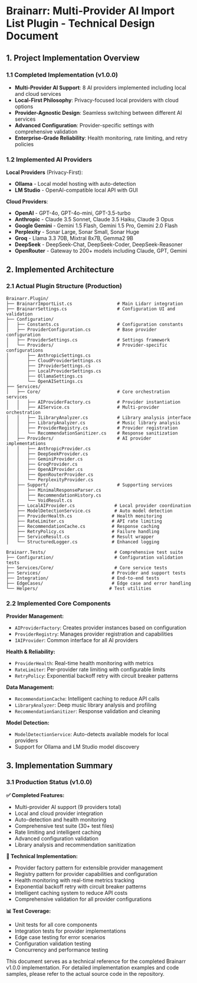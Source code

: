 # Brainarr: Multi-Provider AI Import List Plugin - Technical Design Document

## 1. Project Implementation Overview

### 1.1 Completed Implementation (v1.0.0)
- **Multi-Provider AI Support**: 8 AI providers implemented including local and cloud services
- **Local-First Philosophy**: Privacy-focused local providers with cloud options
- **Provider-Agnostic Design**: Seamless switching between different AI services
- **Advanced Configuration**: Provider-specific settings with comprehensive validation
- **Enterprise-Grade Reliability**: Health monitoring, rate limiting, and retry policies

### 1.2 Implemented AI Providers

**Local Providers** (Privacy-First):
- **Ollama** - Local model hosting with auto-detection
- **LM Studio** - OpenAI-compatible local API with GUI

**Cloud Providers**:
- **OpenAI** - GPT-4o, GPT-4o-mini, GPT-3.5-turbo
- **Anthropic** - Claude 3.5 Sonnet, Claude 3.5 Haiku, Claude 3 Opus
- **Google Gemini** - Gemini 1.5 Flash, Gemini 1.5 Pro, Gemini 2.0 Flash
- **Perplexity** - Sonar Large, Sonar Small, Sonar Huge
- **Groq** - Llama 3.3 70B, Mixtral 8x7B, Gemma2 9B
- **DeepSeek** - DeepSeek-Chat, DeepSeek-Coder, DeepSeek-Reasoner
- **OpenRouter** - Gateway to 200+ models including Claude, GPT, Gemini

## 2. Implemented Architecture

### 2.1 Actual Plugin Structure (Production)
```
Brainarr.Plugin/
├── BrainarrImportList.cs                 # Main Lidarr integration
├── BrainarrSettings.cs                   # Configuration UI and validation
├── Configuration/
│   ├── Constants.cs                      # Configuration constants
│   ├── ProviderConfiguration.cs          # Base provider configuration
│   ├── ProviderSettings.cs               # Settings framework
│   └── Providers/                        # Provider-specific configurations
│       ├── AnthropicSettings.cs
│       ├── CloudProviderSettings.cs
│       ├── IProviderSettings.cs
│       ├── LocalProviderSettings.cs
│       ├── OllamaSettings.cs
│       └── OpenAISettings.cs
├── Services/
│   ├── Core/                             # Core orchestration services
│   │   ├── AIProviderFactory.cs          # Provider instantiation
│   │   ├── AIService.cs                  # Multi-provider orchestration
│   │   ├── ILibraryAnalyzer.cs           # Library analysis interface
│   │   ├── LibraryAnalyzer.cs            # Music library analysis
│   │   ├── ProviderRegistry.cs           # Provider registration
│   │   └── RecommendationSanitizer.cs    # Response sanitization
│   ├── Providers/                        # AI provider implementations
│   │   ├── AnthropicProvider.cs
│   │   ├── DeepSeekProvider.cs
│   │   ├── GeminiProvider.cs
│   │   ├── GroqProvider.cs
│   │   ├── OpenAIProvider.cs
│   │   ├── OpenRouterProvider.cs
│   │   └── PerplexityProvider.cs
│   ├── Support/                          # Supporting services
│   │   ├── MinimalResponseParser.cs
│   │   ├── RecommendationHistory.cs
│   │   └── VoidResult.cs
│   ├── LocalAIProvider.cs               # Local provider coordination
│   ├── ModelDetectionService.cs         # Auto model detection
│   ├── ProviderHealth.cs               # Health monitoring
│   ├── RateLimiter.cs                  # API rate limiting
│   ├── RecommendationCache.cs          # Response caching
│   ├── RetryPolicy.cs                  # Failure handling
│   ├── ServiceResult.cs                # Result wrapper
│   └── StructuredLogger.cs             # Enhanced logging

Brainarr.Tests/                          # Comprehensive test suite
├── Configuration/                       # Configuration validation tests
├── Services/Core/                       # Core service tests
├── Services/                           # Provider and support tests
├── Integration/                        # End-to-end tests
├── EdgeCases/                          # Edge case and error handling
└── Helpers/                           # Test utilities
```

### 2.2 Implemented Core Components

**Provider Management:**
- `AIProviderFactory`: Creates provider instances based on configuration
- `ProviderRegistry`: Manages provider registration and capabilities
- `IAIProvider`: Common interface for all AI providers

**Health & Reliability:**
- `ProviderHealth`: Real-time health monitoring with metrics
- `RateLimiter`: Per-provider rate limiting with configurable limits
- `RetryPolicy`: Exponential backoff retry with circuit breaker patterns

**Data Management:**
- `RecommendationCache`: Intelligent caching to reduce API calls
- `LibraryAnalyzer`: Deep music library analysis and profiling
- `RecommendationSanitizer`: Response validation and cleaning

**Model Detection:**
- `ModelDetectionService`: Auto-detects available models for local providers
- Support for Ollama and LM Studio model discovery

## 3. Implementation Summary

### 3.1 Production Status (v1.0.0)

**✅ Completed Features:**
- Multi-provider AI support (9 providers total)
- Local and cloud provider integration
- Auto-detection and health monitoring  
- Comprehensive test suite (30+ test files)
- Rate limiting and intelligent caching
- Advanced configuration validation
- Library analysis and recommendation sanitization

**🔧 Technical Implementation:**
- Provider factory pattern for extensible provider management
- Registry pattern for provider capabilities and configuration
- Health monitoring with real-time metrics tracking
- Exponential backoff retry with circuit breaker patterns
- Intelligent caching system to reduce API costs
- Comprehensive validation for all provider configurations

**📊 Test Coverage:**
- Unit tests for all core components
- Integration tests for provider implementations
- Edge case testing for error scenarios
- Configuration validation testing
- Concurrency and performance testing

This document serves as a technical reference for the completed Brainarr v1.0.0 implementation. For detailed implementation examples and code samples, please refer to the actual source code in the repository.

